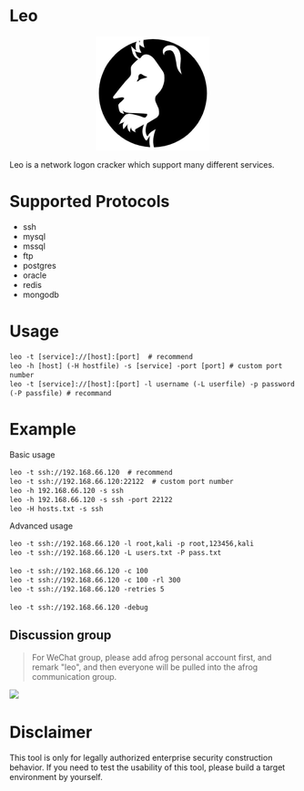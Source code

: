 # Leo

<p align="center">
    <img width="200" src="image/leo.png"/>
<p>

Leo is a network logon cracker which support many different services.

# Supported Protocols
- ssh
- mysql
- mssql
- ftp
- postgres
- oracle
- redis
- mongodb

# Usage

```
leo -t [service]://[host]:[port]  # recommend
leo -h [host] (-H hostfile) -s [service] -port [port] # custom port number
leo -t [service]://[host]:[port] -l username (-L userfile) -p password (-P passfile) # recommand
```

# Example

Basic usage
```
leo -t ssh://192.168.66.120  # recommend
leo -t ssh://192.168.66.120:22122  # custom port number
leo -h 192.168.66.120 -s ssh
leo -h 192.168.66.120 -s ssh -port 22122
leo -H hosts.txt -s ssh
```

Advanced usage
```
leo -t ssh://192.168.66.120 -l root,kali -p root,123456,kali
leo -t ssh://192.168.66.120 -L users.txt -P pass.txt

leo -t ssh://192.168.66.120 -c 100
leo -t ssh://192.168.66.120 -c 100 -rl 300
leo -t ssh://192.168.66.120 -retries 5

leo -t ssh://192.168.66.120 -debug
```

## Discussion group

> For WeChat group, please add afrog personal account first, and remark "leo", and then everyone will be pulled into the afrog communication group.

<img src="https://github.com/zan8in/afrog/blob/main/images/afrog.png" width="33%" />

# Disclaimer
This tool is only for legally authorized enterprise security construction behavior. If you need to test the usability of this tool, please build a target environment by yourself.